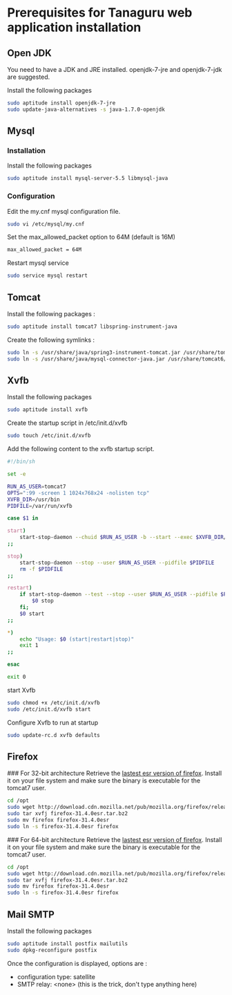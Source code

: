 # Prerequisites for Tanaguru web application installation

## Open JDK

You need to have a JDK and JRE installed. openjdk-7-jre and openjdk-7-jdk are suggested.

Install the following packages
```sh
sudo aptitude install openjdk-7-jre
sudo update-java-alternatives -s java-1.7.0-openjdk
```

## Mysql

### Installation

Install the following packages
```sh
sudo aptitude install mysql-server-5.5 libmysql-java
```

### Configuration

Edit the my.cnf mysql configuration file.
```sh
sudo vi /etc/mysql/my.cnf
```

Set the max_allowed_packet option to 64M (default is 16M)
```sh
max_allowed_packet = 64M
```

Restart mysql service
```sh
sudo service mysql restart
```

## Tomcat 

Install the following packages :
```sh
sudo aptitude install tomcat7 libspring-instrument-java
```

Create the following symlinks : 
```sh
sudo ln -s /usr/share/java/spring3-instrument-tomcat.jar /usr/share/tomcat6/lib/spring3-instrument-tomcat.jar
sudo ln -s /usr/share/java/mysql-connector-java.jar /usr/share/tomcat6/lib/mysql-connector-java.jar
```

## Xvfb

Install the following packages
```sh
sudo aptitude install xvfb
```

Create the startup script in /etc/init.d/xvfb
```sh
sudo touch /etc/init.d/xvfb
```

Add the following content to the xvfb startup script. 
```sh
#!/bin/sh

set -e

RUN_AS_USER=tomcat7
OPTS=":99 -screen 1 1024x768x24 -nolisten tcp"
XVFB_DIR=/usr/bin
PIDFILE=/var/run/xvfb

case $1 in

start)
    start-stop-daemon --chuid $RUN_AS_USER -b --start --exec $XVFB_DIR/Xvfb --make-pidfile --pidfile $PIDFILE -- $OPTS &
;;

stop)
    start-stop-daemon --stop --user $RUN_AS_USER --pidfile $PIDFILE
    rm -f $PIDFILE
;;

restart)
    if start-stop-daemon --test --stop --user $RUN_AS_USER --pidfile $PIDFILE >/dev/null; then
        $0 stop
    fi;
    $0 start
;;

*)
    echo "Usage: $0 (start|restart|stop)"
    exit 1
;;

esac

exit 0
```

start Xvfb
```sh
sudo chmod +x /etc/init.d/xvfb
sudo /etc/init.d/xvfb start
```

Configure Xvfb to run at startup
```sh
sudo update-rc.d xvfb defaults
```

## Firefox

### For 32-bit architecture
Retrieve the [lastest esr version of firefox](http://download.cdn.mozilla.net/pub/mozilla.org/firefox/releases/31.4.0esr/linux-i686/en-US/firefox-31.4.0esr.tar.bz2).
Install it on your file system and make sure the binary is executable for the tomcat7 user.
```sh
cd /opt
sudo wget http://download.cdn.mozilla.net/pub/mozilla.org/firefox/releases/31.4.0esr/linux-i686/en-US/firefox-31.4.0esr.tar.bz2
sudo tar xvfj firefox-31.4.0esr.tar.bz2
sudo mv firefox firefox-31.4.0esr
sudo ln -s firefox-31.4.0esr firefox
```

### For 64-bit architecture
Retrieve the [lastest esr version of firefox](http://download.cdn.mozilla.net/pub/mozilla.org/firefox/releases/31.4.0esr/linux-x86_64/en-US/firefox-31.4.0esr.tar.bz2).
Install it on your file system and make sure the binary is executable for the tomcat7 user.
```sh
cd /opt
sudo wget http://download.cdn.mozilla.net/pub/mozilla.org/firefox/releases/31.4.0esr/linux-x86_64/en-US/firefox-31.4.0esr.tar.bz2
sudo tar xvfj firefox-31.4.0esr.tar.bz2
sudo mv firefox firefox-31.4.0esr
sudo ln -s firefox-31.4.0esr firefox
```

## Mail SMTP

Install the following packages
```sh
sudo aptitude install postfix mailutils
sudo dpkg-reconfigure postfix
```
Once the configuration is displayed, options are :

* configuration type: satellite
* SMTP relay: &lt;none&gt; (this is the trick, don't type anything here)

